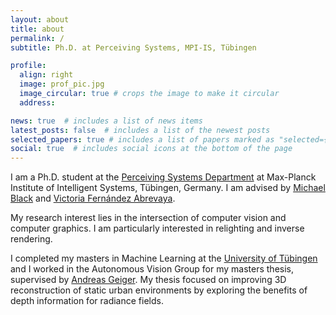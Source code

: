 ```yaml
---
layout: about
title: about
permalink: /
subtitle: Ph.D. at Perceiving Systems, MPI-IS, Tübingen

profile:
  align: right
  image: prof_pic.jpg
  image_circular: true # crops the image to make it circular
  address: 

news: true  # includes a list of news items
latest_posts: false  # includes a list of the newest posts
selected_papers: true # includes a list of papers marked as "selected={true}"
social: true  # includes social icons at the bottom of the page
---
```


I am a Ph.D. student at the [Perceiving Systems Department](https://ps.is.mpg.de/) at Max-Planck Institute of Intelligent Systems, Tübingen, Germany. I am advised by [Michael Black](https://ps.is.mpg.de/person/black) and [Victoria Fernández Abrevaya](https://vabrevaya.github.io/).

My research interest lies in the intersection of computer vision and computer graphics. I am particularly interested in relighting and inverse rendering.

I completed my masters in Machine Learning at the [University of Tübingen](https://uni-tuebingen.de/fakultaeten/mathematisch-naturwissenschaftliche-fakultaet/fachbereiche/informatik/studium/studiengaenge/machine-learning/) and I worked in the Autonomous Vision Group for my masters thesis, supervised by [Andreas Geiger](https://www.cvlibs.net/). My thesis focused on improving 3D reconstruction of static urban environments by exploring the benefits of depth information for radiance fields.

<!-- Write your biography here. Tell the world about yourself. Link to your favorite [subreddit](http://reddit.com). You can put a picture in, too. The code is already in, just name your picture `prof_pic.jpg` and put it in the `img/` folder.

Put your address / P.O. box / other info right below your picture. You can also disable any of these elements by editing `profile` property of the YAML header of your `_pages/about.md`. Edit `_bibliography/papers.bib` and Jekyll will render your [publications page](/al-folio/publications/) automatically.

Link to your social media connections, too. This theme is set up to use [Font Awesome icons](http://fortawesome.github.io/Font-Awesome/) and [Academicons](https://jpswalsh.github.io/academicons/), like the ones below. Add your Facebook, Twitter, LinkedIn, Google Scholar, or just disable all of them. -->
